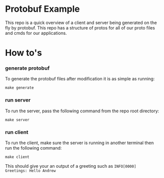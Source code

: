 # Protobuf Example
This repo is a quick overview of a client and server being generated on the fly by protobuf. This repo has a structure of protos for all of our proto files and cmds for our applications.

# How to's
### generate protobuf
To generate the protobuf files after modification it is as simple as running:
```
make generate
```
### run server
To run the server, pass the following command from the repo root directory:
```
make server
```

### run client
To run the client, make sure the server is running in another terminal then run the following command:
```
make client
```
This should give your an output of a greeting such as `INFO[0000] Greetings: Hello Andrew`


